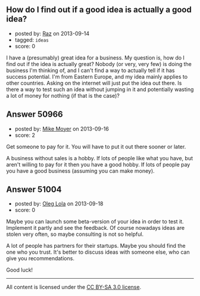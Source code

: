 ## How do I find out if a good idea is actually a good idea?

- posted by: [Raz](https://stackexchange.com/users/-1/27863-raz) on 2013-09-14
- tagged: `ideas`
- score: 0

I have a (presumably) great idea for a business. My question is, how do I find out if the idea is actually great? Nobody (or very, very few) is doing the business I'm thinking of, and I can't find a way to actually tell if it has success potential. I'm from Eastern Europe, and my idea mainly applies to other countries. Asking on the internet will just put the idea out there. Is there a way to test such an idea without jumping in it and potentially wasting a lot of money for nothing (if that is the case)?



## Answer 50966

- posted by: [Mike Moyer](https://stackexchange.com/users/-1/17640-mike-moyer) on 2013-09-16
- score: 2

Get someone to pay for it. You will have to put it out there sooner or later. 

A business without sales is a hobby. If lots of people like what you have, but aren't willing to pay for it then you have a good hobby. If lots of people pay you have a good business (assuming you can make money).


## Answer 51004

- posted by: [Oleg Lola](https://stackexchange.com/users/-1/27495-oleg-lola) on 2013-09-18
- score: 0

<p>Maybe you can launch some beta-version of your idea in order to test it. Implement it partly and see the feedback. Of course nowadays ideas are stolen very often, so maybe consulting is not so helpful.</p>

<p>A lot of people has partners for their startups. Maybe you should find the one who you trust. It's better to discuss ideas with someone else, who can give you recommendations.</p>

<p>Good luck!</p>




---

All content is licensed under the [CC BY-SA 3.0 license](https://creativecommons.org/licenses/by-sa/3.0/).
